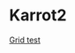 # Karrot2

[Grid test](http://htmlpreview.github.io/?https://github.com/RaaDesign/Karrot2/blob/master/GridTest/index.html)
